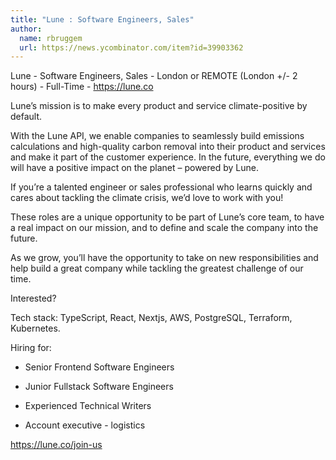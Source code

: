 ```yaml
---
title: "Lune : Software Engineers, Sales"
author:
  name: rbruggem
  url: https://news.ycombinator.com/item?id=39903362
---
```

Lune - Software Engineers, Sales - London or REMOTE (London +&#x2F;- 2 hours) - Full-Time - <a href="https:&#x2F;&#x2F;lune.co" rel="nofollow">https:&#x2F;&#x2F;lune.co</a>

Lune’s mission is to make every product and service climate-positive by default.

With the Lune API, we enable companies to seamlessly build emissions calculations and high-quality carbon removal into their product and services and make it part of the customer experience. In the future, everything we do will have a positive impact on the planet – powered by Lune.

If you’re a talented engineer or sales professional who learns quickly and cares about tackling the climate crisis, we’d love to work with you!

These roles are a unique opportunity to be part of Lune’s core team, to have a real impact on our mission, and to define and scale the company into the future.

As we grow, you’ll have the opportunity to take on new responsibilities and help build a great company while tackling the greatest challenge of our time.

Interested?

Tech stack: TypeScript, React, Nextjs, AWS, PostgreSQL, Terraform, Kubernetes.

Hiring for:

- Senior Frontend Software Engineers

- Junior Fullstack Software Engineers

- Experienced Technical Writers

- Account executive - logistics

<a href="https:&#x2F;&#x2F;lune.co&#x2F;join-us" rel="nofollow">https:&#x2F;&#x2F;lune.co&#x2F;join-us</a>
